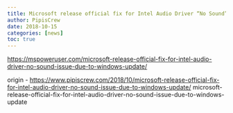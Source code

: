 ```yaml
---
title: Microsoft release official fix for Intel Audio Driver “No Sound” issue due to Windows Update
author: PipisCrew
date: 2018-10-15
categories: [news]
toc: true
---
```


https://mspoweruser.com/microsoft-release-official-fix-for-intel-audio-driver-no-sound-issue-due-to-windows-update/

origin - https://www.pipiscrew.com/2018/10/microsoft-release-official-fix-for-intel-audio-driver-no-sound-issue-due-to-windows-update/ microsoft-release-official-fix-for-intel-audio-driver-no-sound-issue-due-to-windows-update